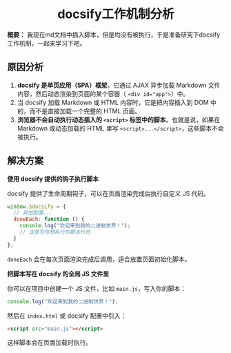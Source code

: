 <h1 align="center" id="docsify工作机制分析">docsify工作机制分析</h1>

**概要：** 我现在md文档中插入脚本，但是均没有被执行，于是准备研究下docsify工作机制，一起来学习下吧。



## 原因分析

1. **docsify 是单页应用（SPA）框架**，它通过 AJAX 异步加载 Markdown 文件内容，然后动态渲染到页面的某个容器（ `<div id="app">`）中。
2. 当 docsify 加载 Markdown 或 HTML 内容时，它是把内容插入到 DOM 中的，而不是直接加载一个完整的 HTML 页面。
3. **浏览器不会自动执行动态插入的 `<script>` 标签中的脚本**。也就是说，如果在 Markdown 或动态加载的 HTML 里写 `<script>...</script>`，这些脚本不会被执行。



## 解决方案

**使用 docsify 提供的钩子执行脚本**

docsify 提供了生命周期钩子，可以在页面渲染完成后执行自定义 JS 代码。

```js
window.$docsify = {
  // 其他配置...
  doneEach: function () {
    console.log("欢迎来到我的二进制世界！");
    // 这里写你想执行的脚本代码
  }
};
```

`doneEach` 会在每次页面渲染完成后调用，适合放置页面初始化脚本。



**把脚本写在 docsify 的全局 JS 文件里**

你可以在项目中创建一个 JS 文件，比如 `main.js`，写入你的脚本：

```js
console.log("欢迎来到我的二进制世界！");
```

然后在 `index.html` 或 docsify 配置中引入：

```html
<script src="main.js"></script>
```

这样脚本会在页面加载时执行。




